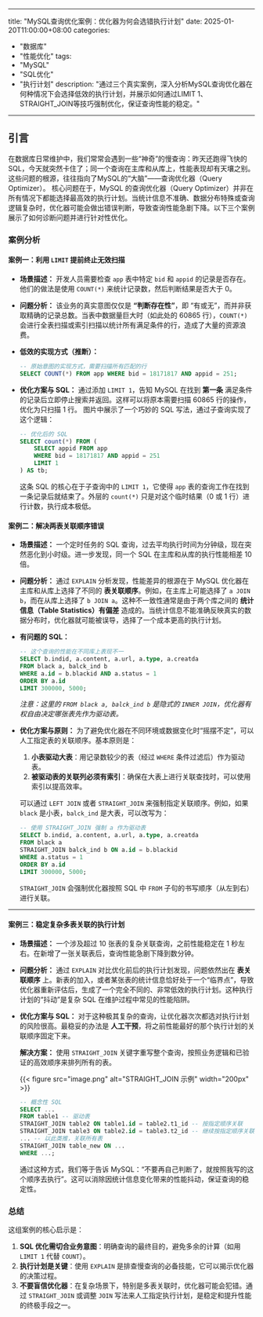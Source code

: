 
---
title: "MySQL查询优化案例：优化器为何会选错执行计划"
date: 2025-01-20T11:00:00+08:00
categories:
  - "数据库"
  - "性能优化"
tags:
  - "MySQL"
  - "SQL优化"
  - "执行计划"
description: "通过三个真实案例，深入分析MySQL查询优化器在何种情况下会选择低效的执行计划，并展示如何通过LIMIT 1、STRAIGHT_JOIN等技巧强制优化，保证查询性能的稳定。"
---

## 引言

在数据库日常维护中，我们常常会遇到一些“神奇”的慢查询：昨天还跑得飞快的SQL，今天就突然卡住了；同一个查询在主库和从库上，性能表现却有天壤之别。这些问题的根源，往往指向了MySQL的“大脑”——查询优化器（Query Optimizer）。
核心问题在于，MySQL 的查询优化器（Query Optimizer）并非在所有情况下都能选择最高效的执行计划。当统计信息不准确、数据分布特殊或查询逻辑复杂时，优化器可能会做出错误判断，导致查询性能急剧下降。以下三个案例展示了如何诊断问题并进行针对性优化。
### 案例分析


#### **案例一：利用 `LIMIT` 提前终止无效扫描**

  * **场景描述：**
    开发人员需要检查 `app` 表中特定 `bid` 和 `appid` 的记录是否存在。他们的做法是使用 `COUNT(*)` 来统计记录数，然后判断结果是否大于 0。

  * **问题分析：**
    该业务的真实意图仅仅是 **“判断存在性”**，即 “有或无”，而并非获取精确的记录总数。当表中数据量巨大时（如此处的 60865 行），`COUNT(*)` 会进行全表扫描或索引扫描以统计所有满足条件的行，造成了大量的资源浪费。

  * **低效的实现方式（推断）：**

    ```sql
    -- 原始意图的实现方式，需要扫描所有匹配的行
    SELECT COUNT(*) FROM app WHERE bid = 18171817 AND appid = 251;
    ```

  * **优化方案与 SQL：**
    通过添加 `LIMIT 1`，告知 MySQL 在找到 **第一条** 满足条件的记录后立即停止搜索并返回。这样可以将原本需要扫描 60865 行的操作，优化为只扫描 1 行。
    图片中展示了一个巧妙的 SQL 写法，通过子查询实现了这个逻辑：

    ```sql
    -- 优化后的 SQL
    SELECT count(*) FROM (
        SELECT appid FROM app
        WHERE bid = 18171817 AND appid = 251
        LIMIT 1
    ) AS tb;
    ```

    这条 SQL 的核心在于子查询中的 `LIMIT 1`，它使得 `app` 表的查询工作在找到一条记录后就结束了。外层的 `count(*)` 只是对这个临时结果（0 或 1 行）进行计数，执行成本极低。


#### **案例二：解决两表关联顺序错误**

  * **场景描述：**
    一个定时任务的 SQL 查询，过去平均执行时间为分钟级，现在突然恶化到小时级。进一步发现，同一个 SQL 在主库和从库的执行性能相差 10 倍。

  * **问题分析：**
    通过 `EXPLAIN` 分析发现，性能差异的根源在于 MySQL 优化器在主库和从库上选择了不同的 **表关联顺序**。例如，在主库上可能选择了 `a JOIN b`，而在从库上选择了 `b JOIN a`。这种不一致性通常是由于两个库之间的 **统计信息（Table Statistics）有偏差** 造成的。当统计信息不能准确反映真实的数据分布时，优化器就可能被误导，选择了一个成本更高的执行计划。

  * **有问题的 SQL：**

    ```sql
    -- 这个查询的性能在不同库上表现不一
    SELECT b.indid, a.content, a.url, a.type, a.creatda
    FROM black a, balck_ind b
    WHERE a.id = b.blackid AND a.status = 1
    ORDER BY a.id
    LIMIT 300000, 5000;
    ```

    *注意：这里的 `FROM black a, balck_ind b` 是隐式的 `INNER JOIN`，优化器有权自由决定哪张表先作为驱动表。*

  * **优化方案与原则：**
    为了避免优化器在不同环境或数据变化时“摇摆不定”，可以人工指定表的关联顺序。基本原则是：

    1.  **小表驱动大表**：用记录数较少的表（经过 `WHERE` 条件过滤后）作为驱动表。
    2.  **被驱动表的关联列必须有索引**：确保在大表上进行关联查找时，可以使用索引以提高效率。

    可以通过 `LEFT JOIN` 或者 `STRAIGHT_JOIN` 来强制指定关联顺序。例如，如果 `black` 是小表，`balck_ind` 是大表，可以改写为：

    ```sql
    -- 使用 STRAIGHT_JOIN 强制 a 作为驱动表
    SELECT b.indid, a.content, a.url, a.type, a.creatda
    FROM black a
    STRAIGHT_JOIN balck_ind b ON a.id = b.blackid
    WHERE a.status = 1
    ORDER BY a.id
    LIMIT 300000, 5000;
    ```

    `STRAIGHT_JOIN` 会强制优化器按照 SQL 中 `FROM` 子句的书写顺序（从左到右）进行关联。

-----

#### **案例三：稳定复杂多表关联的执行计划**

  * **场景描述：**
    一个涉及超过 10 张表的复杂关联查询，之前性能稳定在 1 秒左右。在新增了一张关联表后，查询性能急剧下降到数分钟。

  * **问题分析：**
    通过 `EXPLAIN` 对比优化前后的执行计划发现，问题依然出在 **表关联顺序** 上。新表的加入，或者某张表的统计信息恰好处于一个“临界点”，导致优化器重新评估后，生成了一个完全不同的、非常低效的执行计划。这种执行计划的“抖动”是复杂 SQL 在维护过程中常见的性能陷阱。

  * **优化方案与 SQL：**
    对于这种极其复杂的查询，让优化器次次都选对执行计划的风险很高。最稳妥的办法是 **人工干预**，将之前性能最好的那个执行计划的关联顺序固定下来。

    **解决方案：** 使用 `STRAIGHT_JOIN` 关键字重写整个查询，按照业务逻辑和已验证的高效顺序来排列所有的表。

    {{< figure src="image.png" alt="STRAIGHT_JOIN 示例" width="200px" >}}

    ```sql
    -- 概念性 SQL
    SELECT ...
    FROM table1 -- 驱动表
    STRAIGHT_JOIN table2 ON table1.id = table2.t1_id -- 按指定顺序关联
    STRAIGHT_JOIN table3 ON table2.id = table3.t2_id -- 继续按指定顺序关联
    ... -- 以此类推，关联所有表
    STRAIGHT_JOIN table_new ON ...
    WHERE ...;
    ```

    通过这种方式，我们等于告诉 MySQL：“不要再自己判断了，就按照我写的这个顺序去执行”。这可以消除因统计信息变化带来的性能抖动，保证查询的稳定性。

### **总结**

这组案例的核心启示是：

1.  **SQL 优化需切合业务意图**：明确查询的最终目的，避免多余的计算（如用 `LIMIT 1` 代替 `COUNT`）。
2.  **执行计划是关键**：使用 `EXPLAIN` 是排查慢查询的必备技能，它可以揭示优化器的决策过程。
3.  **不要盲信优化器**：在复杂场景下，特别是多表关联时，优化器可能会犯错。通过 `STRAIGHT_JOIN` 或调整 `JOIN` 写法来人工指定执行计划，是稳定和提升性能的终极手段之一。